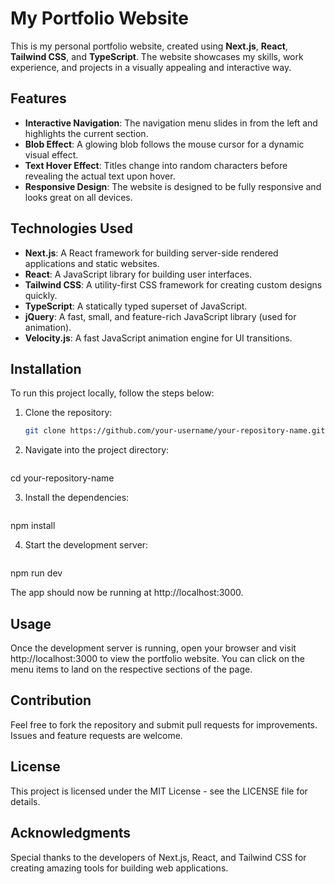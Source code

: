 # My Portfolio Website

This is my personal portfolio website, created using **Next.js**, **React**, **Tailwind CSS**, and **TypeScript**. The website showcases my skills, work experience, and projects in a visually appealing and interactive way.

## Features

- **Interactive Navigation**: The navigation menu slides in from the left and highlights the current section.
- **Blob Effect**: A glowing blob follows the mouse cursor for a dynamic visual effect.
- **Text Hover Effect**: Titles change into random characters before revealing the actual text upon hover.
- **Responsive Design**: The website is designed to be fully responsive and looks great on all devices.

## Technologies Used

- **Next.js**: A React framework for building server-side rendered applications and static websites.
- **React**: A JavaScript library for building user interfaces.
- **Tailwind CSS**: A utility-first CSS framework for creating custom designs quickly.
- **TypeScript**: A statically typed superset of JavaScript.
- **jQuery**: A fast, small, and feature-rich JavaScript library (used for animation).
- **Velocity.js**: A fast JavaScript animation engine for UI transitions.

## Installation

To run this project locally, follow the steps below:

1. Clone the repository:
   ```bash
   git clone https://github.com/your-username/your-repository-name.git

2. Navigate into the project directory:
   ```bash
  cd your-repository-name

3. Install the dependencies:
   ```bash
  npm install

4. Start the development server:

   ```bash
  npm run dev
  
The app should now be running at http://localhost:3000.

## Usage

Once the development server is running, open your browser and visit http://localhost:3000 to view the portfolio website. You can click on the menu items to land on the respective sections of the page.

## Contribution

Feel free to fork the repository and submit pull requests for improvements. Issues and feature requests are welcome.

## License

This project is licensed under the MIT License - see the LICENSE file for details.

## Acknowledgments

Special thanks to the developers of Next.js, React, and Tailwind CSS for creating amazing tools for building web applications.